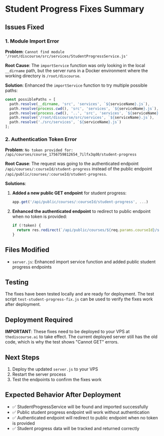 # Student Progress Fixes Summary

## Issues Fixed

### 1. Module Import Error
**Problem**: `Cannot find module '/root/discourse/src/services/StudentProgressService.js'`

**Root Cause**: The `importService` function was only looking in the local `__dirname` path, but the server runs in a Docker environment where the working directory is `/root/discourse`.

**Solution**: Enhanced the `importService` function to try multiple possible paths:
```javascript
const possiblePaths = [
  path.resolve(__dirname, 'src', 'services', `${serviceName}.js`),
  path.resolve(process.cwd(), 'src', 'services', `${serviceName}.js`),
  path.resolve(process.cwd(), '..', 'src', 'services', `${serviceName}.js`),
  path.resolve('/root/discourse/src/services', `${serviceName}.js`),
  path.resolve('./src/services', `${serviceName}.js`)
];
```

### 2. Authentication Token Error
**Problem**: `No token provided for: /api/courses/course_1756759812654_7ilfx3qd0/student-progress`

**Root Cause**: The request was going to the authenticated endpoint `/api/courses/:courseId/student-progress` instead of the public endpoint `/api/public/courses/:courseId/student-progress`.

**Solutions**:
1. **Added a new public GET endpoint** for student progress:
   ```javascript
   app.get('/api/public/courses/:courseId/student-progress', ...)
   ```

2. **Enhanced the authenticated endpoint** to redirect to public endpoint when no token is provided:
   ```javascript
   if (!token) {
     return res.redirect(`/api/public/courses/${req.params.courseId}/student-progress?sessionId=${sessionId}`);
   }
   ```

## Files Modified

- `server.js`: Enhanced import service function and added public student progress endpoints

## Testing

The fixes have been tested locally and are ready for deployment. The test script `test-student-progress-fix.js` can be used to verify the fixes work after deployment.

## Deployment Required

**IMPORTANT**: These fixes need to be deployed to your VPS at `thediscourse.ai` to take effect. The current deployed server still has the old code, which is why the test shows "Cannot GET" errors.

## Next Steps

1. Deploy the updated `server.js` to your VPS
2. Restart the server process
3. Test the endpoints to confirm the fixes work

## Expected Behavior After Deployment

- ✅ StudentProgressService will be found and imported successfully
- ✅ Public student progress endpoint will work without authentication
- ✅ Authenticated endpoint will redirect to public endpoint when no token is provided
- ✅ Student progress data will be tracked and returned correctly
